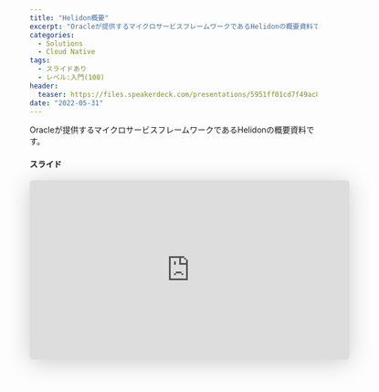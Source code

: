 ```yaml
---
title: "Helidon概要"
excerpt: "Oracleが提供するマイクロサービスフレームワークであるHelidonの概要資料です。"
categories:
  - Solutions
  - Cloud Native
tags:
  - スライドあり
  - レベル:入門(100)
header:
  teaser: https://files.speakerdeck.com/presentations/5951ff01cd7f49ac85a7b23dca93c251/slide_0.jpg?21587148
date: "2022-05-31"
---
```


Oracleが提供するマイクロサービスフレームワークであるHelidonの概要資料です。

#### スライド

<div style="max-width:768px">

<!-- Speakerdeckから Embeded リンクを取得して貼り付け (ここから) -->
<iframe class="speakerdeck-iframe" frameborder="0" src="https://speakerdeck.com/player/5951ff01cd7f49ac85a7b23dca93c251" title="Helidon 概要 / Helidon overview" allowfullscreen="true" mozallowfullscreen="true" webkitallowfullscreen="true" style="border: 0px; background: padding-box padding-box rgba(0, 0, 0, 0.1); margin: 0px; padding: 0px; border-radius: 6px; box-shadow: rgba(0, 0, 0, 0.2) 0px 5px 40px; width: 560px; height: 314px;" data-ratio="1.78343949044586"></iframe>
<!-- Speakerdeckから Embeded リンクを取得して貼り付け (ここまで) -->

</div>